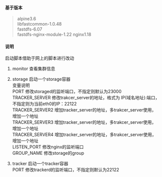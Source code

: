 #### 基于版本  
> alpine3.6     
> libfastcommon-1.0.48   
> fastdfs-6.07   
> fastdfs-nginx-module-1.22 
> nginx1.18  

#### 说明
启动脚本借助于网上的脚本进行改动   
1. monitor 查看集群信息   
2. storage 启动一个storage容器   
  变量说明   
  PORT 修改storaged的监听端口，不指定则默认为23000   
  TRACKER_SERVER 修改trakcer_server的地址，格式为 IP(域名地址):端口，不指定则为当前eth0的IP：22122   
  TRACKER_SERVER2 增加tracker_server的地址，多trakcer_server使用，增加一个地址   
  TRACKER_SERVER3 增加tracker_server的地址，多trakcer_server使用，增加一个地址   
  TRACKER_SERVER4 增加tracker_server的地址，多trakcer_server使用，增加一个地址   
  LISTEN_PORT 修改nginx的监听端口   
  GROUP_NAME 修改storage的group   
    
3. tracker 启动一个tracker容器   
  PORT 修改trackerd的监听端口，不指定则默认为22122   


